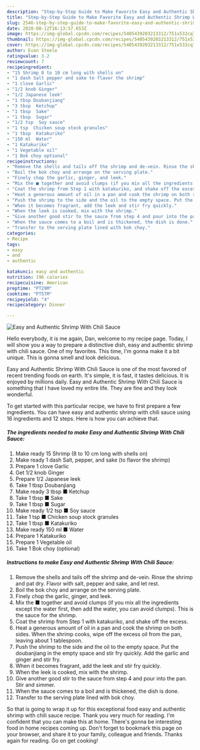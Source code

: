 ```yaml
---
description: "Step-by-Step Guide to Make Favorite Easy and Authentic Shrimp With Chili Sauce"
title: "Step-by-Step Guide to Make Favorite Easy and Authentic Shrimp With Chili Sauce"
slug: 2546-step-by-step-guide-to-make-favorite-easy-and-authentic-shrimp-with-chili-sauce
date: 2020-08-12T16:13:57.653Z
image: https://img-global.cpcdn.com/recipes/5405439203213312/751x532cq70/easy-and-authentic-shrimp-with-chili-sauce-recipe-main-photo.jpg
thumbnail: https://img-global.cpcdn.com/recipes/5405439203213312/751x532cq70/easy-and-authentic-shrimp-with-chili-sauce-recipe-main-photo.jpg
cover: https://img-global.cpcdn.com/recipes/5405439203213312/751x532cq70/easy-and-authentic-shrimp-with-chili-sauce-recipe-main-photo.jpg
author: Evan Steele
ratingvalue: 3.2
reviewcount: 7
recipeingredient:
- "15 Shrimp 8 to 10 cm long with shells on"
- "1 dash Salt pepper and sake to flavor the shrimp"
- "1 clove Garlic"
- "1/2 knob Ginger"
- "1/2 Japanese leek"
- "1 tbsp Doubanjiang"
- "3 tbsp  Ketchup"
- "1 tbsp  Sake"
- "1 tbsp  Sugar"
- "1/2 tsp  Soy sauce"
- "1 tsp  Chicken soup stock granules"
- "1 tbsp  Katakuriko"
- "150 ml  Water"
- "1 Katakuriko"
- "1 Vegetable oil"
- "1 Bok choy optional"
recipeinstructions:
- "Remove the shells and tails off the shrimp and de-vein. Rinse the shrimp and pat dry. Flavor with salt, pepper and sake, and let rest."
- "Boil the bok choy and arrange on the serving plate."
- "Finely chop the garlic, ginger, and leek."
- "Mix the ■ together and avoid clumps (if you mix all the ingredients except the water first, then add the water, you can avoid clumps). This is the sauce for the shrimp."
- "Coat the shrimp from Step 1 with katakuriko, and shake off the excess."
- "Heat a generous amount of oil in a pan and cook the shrimp on both sides. When the shrimp cooks, wipe off the excess oil from the pan, leaving about 1 tablespoon."
- "Push the shrimp to the side and the oil to the empty space. Put the doubanjiang in the empty space and stir fry quickly. Add the garlic and ginger and stir fry."
- "When it becomes fragrant, add the leek and stir fry quickly."
- "When the leek is cooked, mix with the shrimp."
- "Give another good stir to the sauce from step 4 and pour into the pan. Stir and simmer."
- "When the sauce comes to a boil and is thickened, the dish is done."
- "Transfer to the serving plate lined with bok choy."
categories:
- Recipe
tags:
- easy
- and
- authentic

katakunci: easy and authentic 
nutrition: 196 calories
recipecuisine: American
preptime: "PT29M"
cooktime: "PT57M"
recipeyield: "4"
recipecategory: Dinner

---
```



![Easy and Authentic Shrimp With Chili Sauce](https://img-global.cpcdn.com/recipes/5405439203213312/751x532cq70/easy-and-authentic-shrimp-with-chili-sauce-recipe-main-photo.jpg)

Hello everybody, it is me again, Dan, welcome to my recipe page. Today, I will show you a way to prepare a distinctive dish, easy and authentic shrimp with chili sauce. One of my favorites. This time, I'm gonna make it a bit unique. This is gonna smell and look delicious.



Easy and Authentic Shrimp With Chili Sauce is one of the most favored of recent trending foods on earth. It's simple, it is fast, it tastes delicious. It is enjoyed by millions daily. Easy and Authentic Shrimp With Chili Sauce is something that I have loved my entire life. They are fine and they look wonderful.


To get started with this particular recipe, we have to first prepare a few ingredients. You can have easy and authentic shrimp with chili sauce using 16 ingredients and 12 steps. Here is how you can achieve that.

<!--inarticleads1-->

##### The ingredients needed to make Easy and Authentic Shrimp With Chili Sauce:

1. Make ready 15 Shrimp (8 to 10 cm long with shells on)
1. Make ready 1 dash Salt, pepper, and sake (to flavor the shrimp)
1. Prepare 1 clove Garlic
1. Get 1/2 knob Ginger
1. Prepare 1/2 Japanese leek
1. Take 1 tbsp Doubanjiang
1. Make ready 3 tbsp ■ Ketchup
1. Take 1 tbsp ■ Sake
1. Take 1 tbsp ■ Sugar
1. Make ready 1/2 tsp ■ Soy sauce
1. Take 1 tsp ■ Chicken soup stock granules
1. Take 1 tbsp ■ Katakuriko
1. Make ready 150 ml ■ Water
1. Prepare 1 Katakuriko
1. Prepare 1 Vegetable oil
1. Take 1 Bok choy (optional)




<!--inarticleads2-->

##### Instructions to make Easy and Authentic Shrimp With Chili Sauce:

1. Remove the shells and tails off the shrimp and de-vein. Rinse the shrimp and pat dry. Flavor with salt, pepper and sake, and let rest.
1. Boil the bok choy and arrange on the serving plate.
1. Finely chop the garlic, ginger, and leek.
1. Mix the ■ together and avoid clumps (if you mix all the ingredients except the water first, then add the water, you can avoid clumps). This is the sauce for the shrimp.
1. Coat the shrimp from Step 1 with katakuriko, and shake off the excess.
1. Heat a generous amount of oil in a pan and cook the shrimp on both sides. When the shrimp cooks, wipe off the excess oil from the pan, leaving about 1 tablespoon.
1. Push the shrimp to the side and the oil to the empty space. Put the doubanjiang in the empty space and stir fry quickly. Add the garlic and ginger and stir fry.
1. When it becomes fragrant, add the leek and stir fry quickly.
1. When the leek is cooked, mix with the shrimp.
1. Give another good stir to the sauce from step 4 and pour into the pan. Stir and simmer.
1. When the sauce comes to a boil and is thickened, the dish is done.
1. Transfer to the serving plate lined with bok choy.




So that is going to wrap it up for this exceptional food easy and authentic shrimp with chili sauce recipe. Thank you very much for reading. I'm confident that you can make this at home. There's gonna be interesting food in home recipes coming up. Don't forget to bookmark this page on your browser, and share it to your family, colleague and friends. Thanks again for reading. Go on get cooking!
